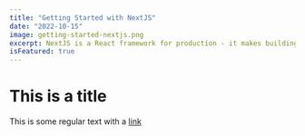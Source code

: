 ```yaml
---
title: "Getting Started with NextJS"
date: "2022-10-15"
image: getting-started-nextjs.png
excerpt: NextJS is a React framework for production - it makes building fullstack React apps and sites a breeze and ships with built-in SSR
isFeatured: true
---
```


# This is a title

This is some regular text with a [link](https://google.com)
